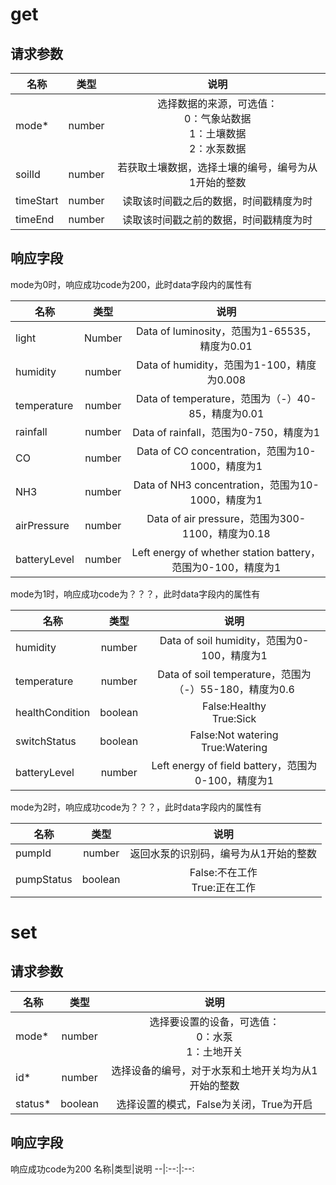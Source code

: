 # get
## 请求参数

名称|类型|说明
--|:--:|:--:
mode*|number|选择数据的来源，可选值：<br>0：气象站数据<br>1：土壤数据<br>2：水泵数据
soilId|number|若获取土壤数据，选择土壤的编号，编号为从1开始的整数
timeStart|number|读取该时间戳之后的数据，时间戳精度为时
timeEnd|number|读取该时间戳之前的数据，时间戳精度为时

## 响应字段
mode为0时，响应成功code为200，此时data字段内的属性有

名称|类型|说明
--|:--:|:--:
light|Number|Data of luminosity，范围为1-65535，精度为0.01
humidity|number|Data of humidity，范围为1-100，精度为0.008
temperature|number|Data of temperature，范围为（-）40-85，精度为0.01
rainfall|number|Data of rainfall，范围为0-750，精度为1
CO|number|Data of CO concentration，范围为10-1000，精度为1
NH3|number|Data of NH3 concentration，范围为10-1000，精度为1
airPressure|number|Data of air pressure，范围为300-1100，精度为0.18
batteryLevel|number|Left energy of whether station battery，范围为0-100，精度为1

mode为1时，响应成功code为？？？，此时data字段内的属性有

名称|类型|说明
--|:--:|:--:
humidity|number|Data of soil humidity，范围为0-100，精度为1
temperature|number|Data of soil temperature，范围为（-）55-180，精度为0.6
healthCondition|boolean|False:Healthy<br>True:Sick
switchStatus|boolean|False:Not watering<br>True:Watering
batteryLevel|number|Left energy of field battery，范围为0-100，精度为1

mode为2时，响应成功code为？？？，此时data字段内的属性有

名称|类型|说明
--|:--:|:--:
pumpId|number|返回水泵的识别码，编号为从1开始的整数
pumpStatus|boolean|False:不在工作<br>True:正在工作

# set
## 请求参数

名称|类型|说明
--|:--:|:--:
mode*|number|选择要设置的设备，可选值：<br>0：水泵<br>1：土地开关
id*|number|选择设备的编号，对于水泵和土地开关均为从1开始的整数
status*|boolean|选择设置的模式，False为关闭，True为开启

## 响应字段
响应成功code为200
名称|类型|说明
--|:--:|:--:


